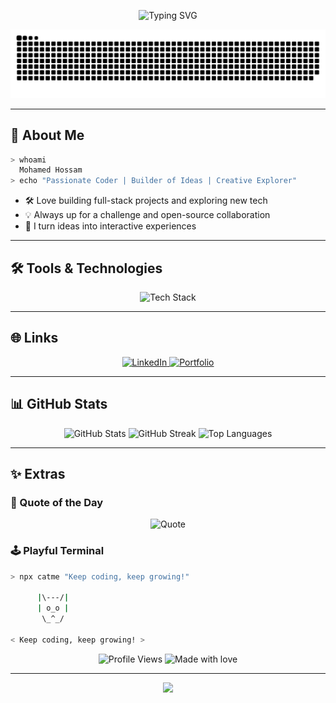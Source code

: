 <p align="center">
  <img src="https://readme-typing-svg.demolab.com?font=Fira+Code&size=32&pause=1000&color=F7F7F7&center=true&vCenter=true&width=700&lines=Hi+there!+I'm+Mohamed+Hossam+%F0%9F%91%8B;Backend+Developer+%F0%9F%9A%80;Welcome+to+My+Creative+Space!" alt="Typing SVG"/>
</p>

<p align="center">
  <img src="https://raw.githubusercontent.com/platane/snk/output/github-contribution-grid-snake-dark.svg" alt="snake game"/>
</p>

---

## 🚀 About Me

```bash
> whoami
  Mohamed Hossam
> echo "Passionate Coder | Builder of Ideas | Creative Explorer"
```

- 🛠️ Love building full-stack projects and exploring new tech
- 💡 Always up for a challenge and open-source collaboration
- 🎨 I turn ideas into interactive experiences

---

## 🛠️ Tools & Technologies

<p align="center">
  <img src="https://skillicons.dev/icons?i=html,css,js,nodejs,cpp,python,linux,git,vscode,opencv,bootstrap,mysql,django" alt="Tech Stack"/>
</p>

---

## 🌐 Links

<p align="center">
  <a href="https://www.linkedin.com/in/mohamed-hossam-dev" target="_blank">
    <img src="https://img.shields.io/badge/LinkedIn-0A66C2?style=for-the-badge&logo=linkedin&logoColor=white" alt="LinkedIn"/>
  </a>
  <a href="https://mhossam.netlify.app/" target="_blank">
    <img src="https://img.shields.io/badge/Portfolio-22272E?style=for-the-badge&logo=githubpages&logoColor=white" alt="Portfolio"/>
  </a>
</p>

---

## 📊 GitHub Stats

<p align="center">
  <img src="https://github-readme-stats.vercel.app/api?username=mo-hossam-stack&show_icons=true&theme=tokyonight&hide_border=true" alt="GitHub Stats"/>
  <img src="https://github-readme-streak-stats.herokuapp.com/?user=mo-hossam-stack&theme=tokyonight&hide_border=true" alt="GitHub Streak"/>
  <img src="https://github-readme-stats.vercel.app/api/top-langs/?username=mo-hossam-stack&layout=compact&theme=tokyonight&hide_border=true" alt="Top Languages"/>
</p>

---

## ✨ Extras

### 📜 Quote of the Day

<p align="center">
  <img src="https://quotes-github-readme.vercel.app/api?type=horizontal&theme=dark" alt="Quote"/>
</p>

### 🕹️ Playful Terminal

```bash
> npx catme "Keep coding, keep growing!"

      |\---/|
      | o_o |
       \_^_/

< Keep coding, keep growing! >
```

<p align="center">
  <img src="https://komarev.com/ghpvc/?username=mo-hossam-stack&style=flat-square&color=7F7FFF" alt="Profile Views"/>
  <img src="https://img.shields.io/badge/Made%20with-%E2%9D%A4%EF%B8%8F%20by%20Mohamed%20Hossam-7F7FFF?style=flat-square" alt="Made with love"/>
</p>

---

<p align="center">
  <img src="https://capsule-render.vercel.app/api?type=waving&color=gradient&height=100&section=footer"/>
</p> 
